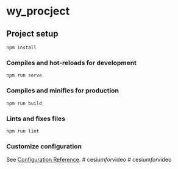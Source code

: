 # wy_procject

## Project setup
```
npm install
```

### Compiles and hot-reloads for development
```
npm run serve
```

### Compiles and minifies for production
```
npm run build
```

### Lints and fixes files
```
npm run lint
```

### Customize configuration
See [Configuration Reference](https://cli.vuejs.org/config/).
#   c e s i u m _ f o r _ v i d e o  
 #   c e s i u m _ f o r _ v i d e o  
 